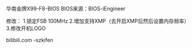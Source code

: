 华南金牌X99-F8-BIOS
BIOS来源：BIOS-iEngineer

修改：
1.锁定FSB 100MHz
2.增加支持XMP（去开启XMP后然后设置内存频率）
3.修改开机LOGO







bilibili.com   -szkifen

